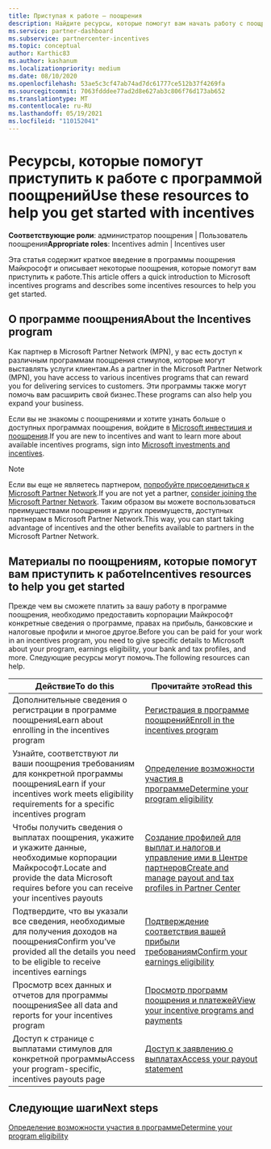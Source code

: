 ```yaml
---
title: Приступая к работе — поощрения
description: Найдите ресурсы, которые помогут вам начать работу с поощрениями. Шаги включают подтверждение соответствия требованиям к допустимости и отправку сведений о банке, налогах и выплатах.
ms.service: partner-dashboard
ms.subservice: partnercenter-incentives
ms.topic: conceptual
author: Karthic83
ms.author: kashanum
ms.localizationpriority: medium
ms.date: 08/10/2020
ms.openlocfilehash: 53ae5c3cf47ab74ad7dc61777ce512b37f4269fa
ms.sourcegitcommit: 7063fdddee77ad2d8e627ab3c806f76d173ab652
ms.translationtype: MT
ms.contentlocale: ru-RU
ms.lasthandoff: 05/19/2021
ms.locfileid: "110152041"
---
```

# <a name="use-these-resources-to-help-you-get-started-with-incentives"></a><span data-ttu-id="a16aa-104">Ресурсы, которые помогут приступить к работе с программой поощрений</span><span class="sxs-lookup"><span data-stu-id="a16aa-104">Use these resources to help you get started with incentives</span></span>

<span data-ttu-id="a16aa-105">**Соответствующие роли**: администратор поощрения | Пользователь поощрения</span><span class="sxs-lookup"><span data-stu-id="a16aa-105">**Appropriate roles**: Incentives admin | Incentives user</span></span>

<span data-ttu-id="a16aa-106">Эта статья содержит краткое введение в программы поощрения Майкрософт и описывает некоторые поощрения, которые помогут вам приступить к работе.</span><span class="sxs-lookup"><span data-stu-id="a16aa-106">This article offers a quick introduction to Microsoft incentives programs and describes some incentives resources to help you get started.</span></span>

## <a name="about-the-incentives-program"></a><span data-ttu-id="a16aa-107">О программе поощрения</span><span class="sxs-lookup"><span data-stu-id="a16aa-107">About the Incentives program</span></span>

<span data-ttu-id="a16aa-108">Как партнер в Microsoft Partner Network (MPN), у вас есть доступ к различным программам поощрения стимулов, которые могут выставлять услуги клиентам.</span><span class="sxs-lookup"><span data-stu-id="a16aa-108">As a partner in the Microsoft Partner Network (MPN), you have access to various incentives programs that can reward you for delivering services to customers.</span></span> <span data-ttu-id="a16aa-109">Эти программы также могут помочь вам расширить свой бизнес.</span><span class="sxs-lookup"><span data-stu-id="a16aa-109">These programs can also help you expand your business.</span></span>

<span data-ttu-id="a16aa-110">Если вы не знакомы с поощрениями и хотите узнать больше о доступных программах поощрения, войдите в [Microsoft инвестиция и поощрения](https://partner.microsoft.com/membership/partner-incentives).</span><span class="sxs-lookup"><span data-stu-id="a16aa-110">If you are new to incentives and want to learn more about available incentives programs, sign into [Microsoft investments and incentives](https://partner.microsoft.com/membership/partner-incentives).</span></span>

> [!NOTE]
> <span data-ttu-id="a16aa-111">Если вы еще не являетесь партнером, [попробуйте присоединиться к Microsoft Partner Network](https://partner.microsoft.com/membership).</span><span class="sxs-lookup"><span data-stu-id="a16aa-111">If you are not yet a partner, [consider joining the Microsoft Partner Network](https://partner.microsoft.com/membership).</span></span> <span data-ttu-id="a16aa-112">Таким образом вы можете воспользоваться преимуществами поощрения и других преимуществ, доступных партнерам в Microsoft Partner Network.</span><span class="sxs-lookup"><span data-stu-id="a16aa-112">This way, you can start taking advantage of incentives and the other benefits available to partners in the Microsoft Partner Network.</span></span>  

## <a name="incentives-resources-to-help-you-get-started"></a><span data-ttu-id="a16aa-113">Материалы по поощрениям, которые помогут вам приступить к работе</span><span class="sxs-lookup"><span data-stu-id="a16aa-113">Incentives resources to help you get started</span></span>

<span data-ttu-id="a16aa-114">Прежде чем вы сможете платить за вашу работу в программе поощрения, необходимо предоставить корпорации Майкрософт конкретные сведения о программе, правах на прибыль, банковские и налоговые профили и многое другое.</span><span class="sxs-lookup"><span data-stu-id="a16aa-114">Before you can be paid for your work in an incentives program, you need to give specific details to Microsoft about your program, earnings eligibility, your bank and tax profiles, and more.</span></span> <span data-ttu-id="a16aa-115">Следующие ресурсы могут помочь.</span><span class="sxs-lookup"><span data-stu-id="a16aa-115">The following resources can help.</span></span>

|  <span data-ttu-id="a16aa-116">**Действие**</span><span class="sxs-lookup"><span data-stu-id="a16aa-116">**To do this**</span></span>  |  <span data-ttu-id="a16aa-117">**Прочитайте это**</span><span class="sxs-lookup"><span data-stu-id="a16aa-117">**Read this**</span></span>  |
|--------------|-----------|
| <span data-ttu-id="a16aa-118">Дополнительные сведения о регистрации в программе поощрения</span><span class="sxs-lookup"><span data-stu-id="a16aa-118">Learn about enrolling in the incentives program</span></span> | [<span data-ttu-id="a16aa-119">Регистрация в программе поощрений</span><span class="sxs-lookup"><span data-stu-id="a16aa-119">Enroll in the incentives program</span></span>](incentives-enroll.md)  |
| <span data-ttu-id="a16aa-120">Узнайте, соответствуют ли ваши поощрения требованиям для конкретной программы поощрения</span><span class="sxs-lookup"><span data-stu-id="a16aa-120">Learn if your incentives work meets eligibility requirements for a specific incentives program</span></span> | [<span data-ttu-id="a16aa-121">Определение возможности участия в программе</span><span class="sxs-lookup"><span data-stu-id="a16aa-121">Determine your program eligibility</span></span>](incentives-determined-your-program-eligibility.md)  |
| <span data-ttu-id="a16aa-122">Чтобы получить сведения о выплатах поощрения, укажите и укажите данные, необходимые корпорации Майкрософт.</span><span class="sxs-lookup"><span data-stu-id="a16aa-122">Locate and provide the data Microsoft requires before you can receive your incentives payouts</span></span> | [<span data-ttu-id="a16aa-123">Создание профилей для выплат и налогов и управление ими в Центре партнеров</span><span class="sxs-lookup"><span data-stu-id="a16aa-123">Create and manage payout and tax profiles in Partner Center</span></span>](incentives-create-and-manage-your-payout-and-tax-profiles.md)  |
| <span data-ttu-id="a16aa-124">Подтвердите, что вы указали все сведения, необходимые для получения доходов на поощрения</span><span class="sxs-lookup"><span data-stu-id="a16aa-124">Confirm you’ve provided all the details you need to be eligible to receive incentives earnings</span></span> | [<span data-ttu-id="a16aa-125">Подтверждение соответствия вашей прибыли требованиям</span><span class="sxs-lookup"><span data-stu-id="a16aa-125">Confirm your earnings eligibility</span></span>](incentives-confirm-your-earnings-eligibility.md)  |
| <span data-ttu-id="a16aa-126">Просмотр всех данных и отчетов для программы поощрения</span><span class="sxs-lookup"><span data-stu-id="a16aa-126">See all data and reports for your incentives program</span></span> | [<span data-ttu-id="a16aa-127">Просмотр программ поощрения и платежей</span><span class="sxs-lookup"><span data-stu-id="a16aa-127">View your incentive programs and payments</span></span>](understand-incentive-payouts.md)  |
| <span data-ttu-id="a16aa-128">Доступ к странице с выплатами стимулов для конкретной программы</span><span class="sxs-lookup"><span data-stu-id="a16aa-128">Access your program-specific, incentives payouts page</span></span> | [<span data-ttu-id="a16aa-129">Доступ к заявлению о выплатах</span><span class="sxs-lookup"><span data-stu-id="a16aa-129">Access your payout statement</span></span>](payout-statement.md)  |

## <a name="next-steps"></a><span data-ttu-id="a16aa-130">Следующие шаги</span><span class="sxs-lookup"><span data-stu-id="a16aa-130">Next steps</span></span>

[<span data-ttu-id="a16aa-131">Определение возможности участия в программе</span><span class="sxs-lookup"><span data-stu-id="a16aa-131">Determine your program eligibility</span></span>](incentives-determined-your-program-eligibility.md)